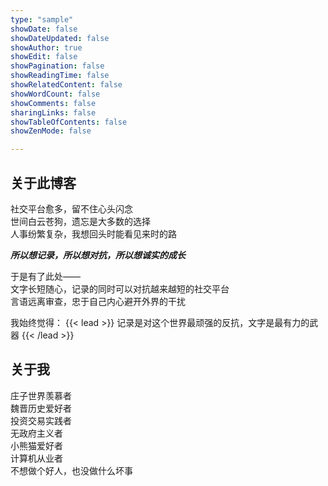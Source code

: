 ```yaml
---
type: "sample"
showDate: false
showDateUpdated: false
showAuthor: true
showEdit: false
showPagination: false
showReadingTime: false
showRelatedContent: false
showWordCount: false
showComments: false
sharingLinks: false
showTableOfContents: false
showZenMode: false

---
```


## 关于此博客  

社交平台愈多，留不住心头闪念  
世间白云苍狗，遗忘是大多数的选择  
人事纷繁复杂，我想回头时能看见来时的路  

***所以想记录，所以想对抗，所以想诚实的成长***  

于是有了此处——  
文字长短随心，记录的同时可以对抗越来越短的社交平台  
言语远离审查，忠于自己内心避开外界的干扰  


我始终觉得：
{{< lead >}}
记录是对这个世界最顽强的反抗，文字是最有力的武器
{{< /lead >}}

## 关于我

庄子世界羡慕者  
魏晋历史爱好者  
投资交易实践者  
无政府主义者  
小熊猫爱好者  
计算机从业者  
不想做个好人，也没做什么坏事  